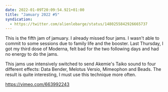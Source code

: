 ```yaml
---
date: 2022-01-09T20:09:54.921+01:00
title: "Jamuary 2022 #5"
syndication:
  - https://twitter.com/alienlebarge/status/1480255842926665737
---
```

This is the fifth jam of jamuary. I already missed four jams. I wasn't able to commit to some sessions due to family life and the booster. Last Thursday, I got my third dose of Moderna, felt bad for the two following days and had no energy to do the jams.This jams use intensively switched to send Akemie's Taiko sound to four different effects: Data Bender, Melotus Versio, Mimeophon and Beads. The result is quite interesting, I must use this technique more often.

https://vimeo.com/663992243
